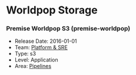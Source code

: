 # Worldpop Storage
### Premise Worldpop S3 (premise-worldpop)
* Release Date: 2016-01-01
* Team: [Platform & SRE](../teams/platform.md)
* Type: s3
* Level: Application
* Area: [Pipelines](../areas/pipelines.png)
